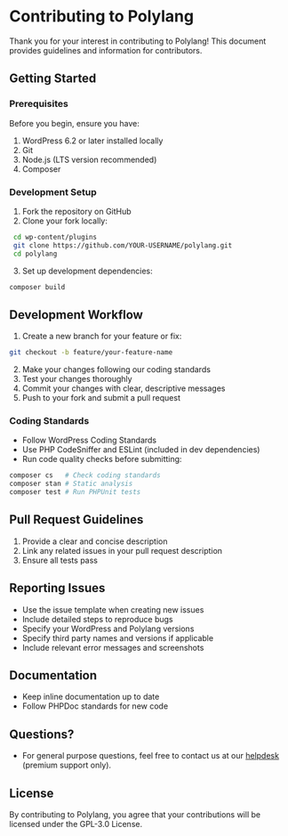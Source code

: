 # Contributing to Polylang

Thank you for your interest in contributing to Polylang! This document provides guidelines and information for contributors.

## Getting Started

### Prerequisites

Before you begin, ensure you have:

1. WordPress 6.2 or later installed locally
2. Git
3. Node.js (LTS version recommended)
4. Composer

### Development Setup

1. Fork the repository on GitHub
2. Clone your fork locally:

```bash
 cd wp-content/plugins
 git clone https://github.com/YOUR-USERNAME/polylang.git
 cd polylang
 ```

3. Set up development dependencies:

```bash
composer build
```

## Development Workflow

1. Create a new branch for your feature or fix:

```bash
git checkout -b feature/your-feature-name
```

2. Make your changes following our coding standards
3. Test your changes thoroughly
4. Commit your changes with clear, descriptive messages
5. Push to your fork and submit a pull request

### Coding Standards

- Follow WordPress Coding Standards
- Use PHP CodeSniffer and ESLint (included in dev dependencies)
- Run code quality checks before submitting:

```bash
composer cs   # Check coding standards
composer stan # Static analysis
composer test # Run PHPUnit tests
```

## Pull Request Guidelines

1. Provide a clear and concise description
2. Link any related issues in your pull request description
3. Ensure all tests pass

## Reporting Issues

- Use the issue template when creating new issues
- Include detailed steps to reproduce bugs
- Specify your WordPress and Polylang versions
- Specify third party names and versions if applicable
- Include relevant error messages and screenshots

## Documentation

- Keep inline documentation up to date
- Follow PHPDoc standards for new code

## Questions?

- For general purpose questions, feel free to contact us at our [helpdesk](https://polylang.pro/support/) (premium support only).

## License

By contributing to Polylang, you agree that your contributions will be licensed under the GPL-3.0 License.
